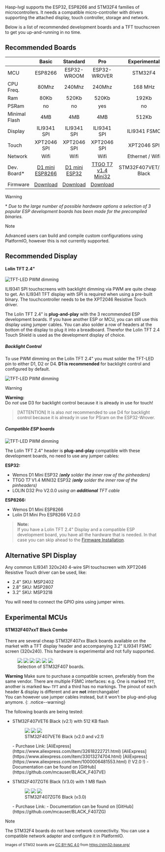 Hasp-lvgl supports the ESP32, ESP8266 and STM32F4 families of microcontrollers.
It needs a compatible micro-controller with drivers supporting the attached display, touch controller, storage and network.

Below is a list of recommended development boards and a TFT touchscreen to get you up-and-running in no time.

## Recommended Boards

<style>
table th:first-of-type {
    width: 12%;
}
table th:nth-of-type(2) {
    width: 22%;
}
table th:nth-of-type(3) {
    width: 22%;
}
table th:nth-of-type(4) {
    width: 22%;
}
table th:last-of-type {
    width: 22%;
}
</style>
|            | Basic       | Standard     | Pro          | Experimental |
|:-----------|:-----------:|:------------:|:------------:|:------------:|
| MCU        | ESP8266     | ESP32-WROOM  | ESP32-WROVER | STM32F4      |
| CPU Freq.  | 80Mhz       | 240Mhz       | 240Mhz       | 168 MHz      |
| Ram        | 80Kb        | 520Kb        | 520Kb        | 192Kb        |
| PSRam      | no          | no           | yes          | no           |
| Minimal Flash | 4MB         | 4MB          | 4MB          | 512Kb        |
| Display    | ILI9341 SPI | ILI9341 SPI  | ILI9341 SPI  | ILI9341 FSMC |
| Touch      | XPT2046 SPI | XPT2046 SPI  | XPT2046 SPI  | XPT2046 SPI  |
| Network    | Wifi        | Wifi         | Wifi         | Ethernet / Wifi |
| Dev. Board*|[D1 mini ESP8266][3]|[D1 mini ESP32][4]|[TTGO T7 v1.4 Mini32][5]| STM32F407VET/ZGT Black |
| Firmware   | [Download][1] | [Download][1]  | [Download][1]  |        |

[1]: ./installation.md
[3]: https://www.aliexpress.com/item/32643142716.html
[4]: https://www.aliexpress.com/item/32815530502.html
[5]: https://www.aliexpress.com/item/32977375539.html

> [!WARNING]
> \* *Due to the large number of possible hardware options a selection of 3 popular ESP development boards has been made for the precompiled binaries.*

> [!NOTE]
> Advanced users can build and compile custom configurations using PlatformIO, however this is not currently supported.


## Recommended Display
#### Lolin TFT 2.4"

![TFT-LED PWM dimming](assets/images/lolin24tft.png)

ILI9341 SPI touchscreens with backlight dimming via PWM are quite cheap to get.
An ILI9341 TFT display with SPI is required when using a pre-built binary.
The touchcontroller needs to be the XPT2046 Resistive Touch driver.

The Lolin TFT 2.4" is **plug-and-play** with the 3 recommended ESP development boards.
If you have another ESP or MCU, you can still use this display using jumper cables.
You can also solder a row of headers at the bottom of the display to plug it into a breadboard.
Therefor the Lolin TFT 2.4 Touch Shield is used as the development display of choice.

##### Backlight Control

To use PWM dimming on the Lolin TFT 2.4" you must solder the TFT-LED pin to either D1, D2 or D4.
**D1 is recommended** for backlight control and configured by default.

![TFT-LED PWM dimming](assets/images/tft-led-pwm.png)

> [!WARNING]
> **Warning:**</br>Do *not* use D3 for backlight control because it is already in use for touch!

> [!ATTENTION]
> It is also *not* recommended to use D4 for backlight control because it is already in use for PSram on the ESP32-Wrover.

##### Compatible ESP boards

![TFT-LED PWM dimming](assets/images/esp_boards.png)

The Lolin TFT 2.4" header is **plug-and-play** compatible with these development boards,
no need to use any jumper cables:

**ESP32:**
- Wemos D1 Mini ESP32 *(**only** solder the inner row of the pinheaders)*
- TTGO T7 V1.4 MINI32 ESP32 *(**only** solder the inner row of the pinheaders)*
- LOLIN D32 Pro V2.0.0 *using an **additional** TFT cable*

**ESP8266:**
- Wemos D1 Mini ESP8266
- Lolin D1 Mini Pro ESP8266 V2.0.0

> **Note:**</br>If you have a Lolin TFT 2.4" Display and a compatible ESP development board, you have all the hardware that is needed.
> In that case you can skip ahead to the [Firmware Installation](./installation.md).

## Alternative SPI Display

Any common ILI9341 320x240 4-wire SPI touchscreen with XPT2046 Resistive Touch driver can be used, like:
- 2.4" SKU: MSP2402
- 2.8" SKU: MSP2807
- 3.2" SKU: MSP3218

You will need to connect the GPIO pins using jumper wires.

## Experimental MCUs

#### STM32F407xxT Black Combo

There are several cheap STM32F407xx Black boards available on the market with a TFT display header
and accompanying 3.2" ILI9341 FSMC screen (320x240). This hardware is experimental and not fully supported.

<figure class="third">
    <a href="assets//images/boards/STM32F407VGT6_diymore-1.jpg"><img src="assets//images/boards/STM32F407VGT6_diymore-1.jpg"></a>
    <a href="assets//images/boards/STM32F407VGT6_STM32F4XX_M-1.jpg"><img src="assets//images/boards/STM32F407VGT6_STM32F4XX_M-1.jpg"></a>
    <a href="assets//images/boards/STM32F407VET6_STM32_F4VE_V2.0-1.jpg"><img src="assets//images/boards/STM32F407VET6_STM32_F4VE_V2.0-1.jpg"></a>
    <a href="assets//images/boards/STM32F407ZET6-STM32F4XX-1.jpg"><img src="assets//images/boards/STM32F407ZET6-STM32F4XX-1.jpg"></a>
    <a href="assets//images/boards/STM32F407ZGT6_Euse_M4_DEMO_Large-1.jpg"><img src="assets//images/boards/STM32F407ZGT6_Euse_M4_DEMO_Large-1.jpg"></a>
    <a href="assets//images/boards/STM32F407VET6_Euse_M4_DEMO_Medium-1.jpg"><img src="assets//images/boards/STM32F407VET6_Euse_M4_DEMO_Medium-1.jpg"></a>
	<figcaption>Selection of STM32F407 boards.</figcaption>
</figure>

**Warning** Make sure to purchase a compatible screen, preferably from the same vendor.
There are multiple FSMC interfaces: e.g. One is marked `TFT`, another is marked `New-TFT` and
a third has no markings.
The pinout of each header & display is different and are **not** interchangable!
<br>You can however use jumper cables instead, but it won't be plug-and-plug anymore.
{: .notice--warning}

The following boards are being tested:

- STM32F407VET6 Black (v2.1) with 512 KB flash
    <figure class="third">
        <a href="assets//images/boards/STM32F407VET6_STM32_F4VE_V2.0-1.jpg"><img src="assets//images/boards/STM32F407VET6_STM32_F4VE_V2.0-1.jpg"></a>
        <a href="assets//images/boards/STM32F407VET6_STM32_F4VE_V2.0-2.jpg"><img src="assets//images/boards/STM32F407VET6_STM32_F4VE_V2.0-2.jpg"></a>
        <a href="assets//images/boards/STM32F407VET6_STM32_F4VE_V2.0-3.jpg"><img src="assets//images/boards/STM32F407VET6_STM32_F4VE_V2.0-3.jpg"></a>
        <figcaption>STM32F407VET6 Black (v2.0 and v2.1)</figcaption>
    </figure>
    - Purchase Link:
            [AliExpress](https://www.aliexpress.com/item/32618222721.html)
            [AliExpress](https://www.aliexpress.com/item/33013274704.html)
            [AliExpress](https://www.aliexpress.com/item/1000006481553.html) (! V2.0 !)
    - Documentation can be found on [GitHub](https://github.com/mcauser/BLACK_F407VE) 

- STM32F407ZGT6 Black (V3.0) with 1 MB flash
    <figure class="third">
        <a href="assets//images/boards/STM32F407ZET6-STM32F4XX-1.jpg"><img src="assets//images/boards/STM32F407ZET6-STM32F4XX-1.jpg"></a>
        <a href="assets//images/boards/STM32F407ZET6-STM32F4XX-2.jpg"><img src="assets//images/boards/STM32F407ZET6-STM32F4XX-2.jpg"></a>
        <a href="assets//images/boards/STM32F407ZET6-STM32F4XX-3.jpg"><img src="assets//images/boards/STM32F407ZET6-STM32F4XX-3.jpg"></a>
        <figcaption>STM32F407ZGT6 Black (v3.0)</figcaption>
    </figure>
    - Purchase Link: 
    - Documentation can be found on [GitHub](https://github.com/mcauser/BLACK_F407ZG) 


> [!NOTE]
> The STM32F4 boards do not have network connectivity. You can use a compatible network adapter and configure it in PlatformIO.

<sub>Images of STM32 boards are [CC BY-NC 4.0](https://creativecommons.org/licenses/by-nc/4.0/) from https://stm32-base.org/</sub>
